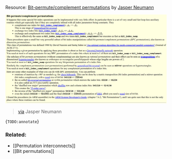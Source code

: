 Resource: [Bit-permute/complement permutations](http://programming.sirrida.de/bit_perm.html#bpc_permutation) by [Jasper Neumann](http://programming.sirrida.de/)

![](https://github.com/lmmx/shots/blob/master/2016/Aug/dimension-permutations.png?raw=true)

> [via](http://programming.sirrida.de/bit_perm.html#bpc_permutation) Jasper Neumann

{`TODO:annotate`}

### Related:

- [[Permutation interconnects]]
- [[Bit permutations]]